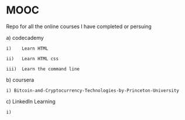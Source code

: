 # MOOC
Repo for all the online courses I have completed or persuing

a) codecademy

    i)    Learn HTML

    ii)   Learn HTML css

    iii)  Learn the command line

b) coursera

    i) Bitcoin-and-Cryptocurrency-Technologies-by-Princeton-University

c) LinkedIn Learning

    i) 
